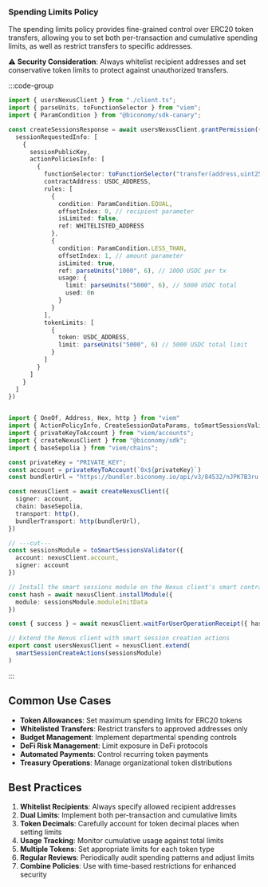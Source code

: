 ### Spending Limits Policy

The spending limits policy provides fine-grained control over ERC20 token transfers, allowing you to set both per-transaction and cumulative spending limits, as well as restrict transfers to specific addresses.

⚠️ **Security Consideration**: Always whitelist recipient addresses and set conservative token limits to protect against unauthorized transfers.

:::code-group

```ts  [spendingLimits.ts] filename="spendingLimits.ts"
import { usersNexusClient } from "./client.ts";
import { parseUnits, toFunctionSelector } from "viem";
import { ParamCondition } from "@biconomy/sdk-canary";

const createSessionsResponse = await usersNexusClient.grantPermission({
  sessionRequestedInfo: [
    {
      sessionPublicKey,
      actionPoliciesInfo: [
        {
          functionSelector: toFunctionSelector("transfer(address,uint256)"),
          contractAddress: USDC_ADDRESS,
          rules: [
            {
              condition: ParamCondition.EQUAL,
              offsetIndex: 0, // recipient parameter
              isLimited: false,
              ref: WHITELISTED_ADDRESS
            },
            {
              condition: ParamCondition.LESS_THAN,
              offsetIndex: 1, // amount parameter
              isLimited: true,
              ref: parseUnits("1000", 6), // 1000 USDC per tx
              usage: {
                limit: parseUnits("5000", 6), // 5000 USDC total
                used: 0n
              }
            }
          ],
          tokenLimits: [
            {
              token: USDC_ADDRESS,
              limit: parseUnits("5000", 6) // 5000 USDC total limit
            }
          ]
        }
      ]
    }
  ]
})
```
```ts  [client.ts] filename="client.ts"

import { OneOf, Address, Hex, http } from "viem"
import { ActionPolicyInfo, CreateSessionDataParams, toSmartSessionsValidator, smartSessionCreateActions } from "@biconomy/sdk-canary"
import { privateKeyToAccount } from "viem/accounts";
import { createNexusClient } from "@biconomy/sdk";
import { baseSepolia } from "viem/chains"; 

const privateKey = "PRIVATE_KEY";
const account = privateKeyToAccount(`0x${privateKey}`)
const bundlerUrl = "https://bundler.biconomy.io/api/v3/84532/nJPK7B3ru.dd7f7861-190d-41bd-af80-6877f74b8f44"; 

const nexusClient = await createNexusClient({
  signer: account, 
  chain: baseSepolia,
  transport: http(), 
  bundlerTransport: http(bundlerUrl), 
})

// ---cut---
const sessionsModule = toSmartSessionsValidator({
  account: nexusClient.account,
  signer: account
})

// Install the smart sessions module on the Nexus client's smart contract account
const hash = await nexusClient.installModule({
  module: sessionsModule.moduleInitData
})

const { success } = await nexusClient.waitForUserOperationReceipt({ hash })

// Extend the Nexus client with smart session creation actions
export const usersNexusClient = nexusClient.extend(
  smartSessionCreateActions(sessionsModule)
)
```

:::

## Common Use Cases

- **Token Allowances**: Set maximum spending limits for ERC20 tokens
- **Whitelisted Transfers**: Restrict transfers to approved addresses only
- **Budget Management**: Implement departmental spending controls
- **DeFi Risk Management**: Limit exposure in DeFi protocols
- **Automated Payments**: Control recurring token payments
- **Treasury Operations**: Manage organizational token distributions

## Best Practices

1. **Whitelist Recipients**: Always specify allowed recipient addresses
2. **Dual Limits**: Implement both per-transaction and cumulative limits
3. **Token Decimals**: Carefully account for token decimal places when setting limits
4. **Usage Tracking**: Monitor cumulative usage against total limits
5. **Multiple Tokens**: Set appropriate limits for each token type
6. **Regular Reviews**: Periodically audit spending patterns and adjust limits
7. **Combine Policies**: Use with time-based restrictions for enhanced security